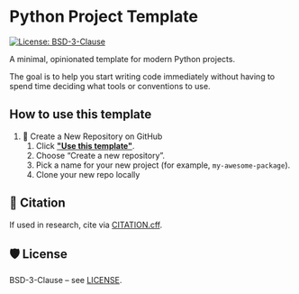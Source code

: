 # Python Project Template

[![License: BSD-3-Clause](https://img.shields.io/badge/License-BSD%203--Clause-blue.svg)](LICENSE)

A minimal, opinionated template for modern Python projects.

The goal is to help you start writing code immediately without having to spend time deciding what tools or conventions to use.

## How to use this template

1. 🌱 Create a New Repository on GitHub
    1. Click **["Use this template"](https://github.com/gemmadanks/python-project-template/generate)**.
    1.	Choose “Create a new repository”.
	1.	Pick a name for your new project (for example, `my-awesome-package`).
	1.	Clone your new repo locally

## 📖 Citation

If used in research, cite via [CITATION.cff](CITATION.cff).

## 🛡 License

BSD-3-Clause – see [LICENSE](LICENSE).
